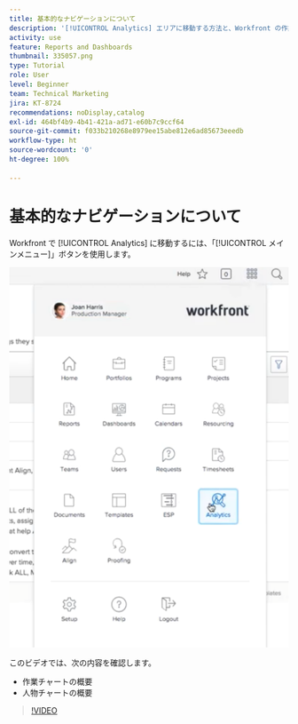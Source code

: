 ```yaml
---
title: 基本的なナビゲーションについて
description: '[!UICONTROL Analytics] エリアに移動する方法と、Workfront の作業チャートおよび人物チャートの概要を確認します。'
activity: use
feature: Reports and Dashboards
thumbnail: 335057.png
type: Tutorial
role: User
level: Beginner
team: Technical Marketing
jira: KT-8724
recommendations: noDisplay,catalog
exl-id: 464bf4b9-4b41-421a-ad71-e60b7c9ccf64
source-git-commit: f033b210268e8979ee15abe812e6ad85673eeedb
workflow-type: ht
source-wordcount: '0'
ht-degree: 100%

---
```


# 基本的なナビゲーションについて

Workfront で [!UICONTROL Analytics] に移動するには、「[!UICONTROL メインメニュー]」ボタンを使用します。

![Workfront メイン メニューで [!UICONTROL Analytics] 機能を見つける画像](assets/Navigate-NWE.png)

このビデオでは、次の内容を確認します。

* 作業チャートの概要
* 人物チャートの概要

>[!VIDEO](https://video.tv.adobe.com/v/335057/?quality=12&learn=on)
